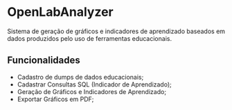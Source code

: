 # OpenLabAnalyzer

Sistema de geração de gráficos e indicadores de aprendizado baseados em dados produzidos pelo uso de ferramentas educacionais.

## Funcionalidades
- Cadastro de dumps de dados educacionais;
- Cadastrar Consultas SQL (Indicador de Aprendizado);
- Geração de Gráficos e Indicadores de Aprendizado;
- Exportar Gráficos em PDF;
